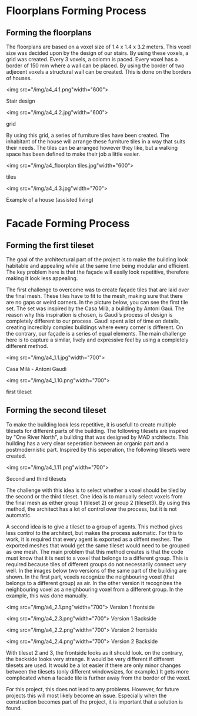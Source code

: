 <!-- # Forming process

| Title     | Forming (process): Form (product)                                                                                                                                                                                                                                                                                       |
| --------- | ----------------------------------------------------------------------------------------------------------------------------------------------------------------------------------------------------------------------------------------------------------------------------------------------------------------------- |
| Objective | Document the process and products and provide explanations to ensure reusability of materials.                                                                                                                                                                                                                          |
| Procedure | Finalize the plans and the forms of all functional units. Optionally, choose a way to alter the jaggedness of voxels in the final form by partially bringing in contrasting curvy shapes, for instance as a shell around the building, e.g. through smoothing, relaxation, iso-surfaces, or topological transformation. | -->

# Floorplans Forming Process

## Forming the floorplans

The floorplans are based on a voxel size of 1.4 x 1.4 x 3.2 meters. This voxel size was decided upon by the design of our stairs. By using these voxels, a grid was created. Every 3 voxels, a colomn is paced. Every voxel has a border of 150 mm where a wall can be placed. By using the border of two adjecent voxels a structural wall can be created. This is done on the borders of houses.

<img src="/img/a4_4.1.png"width="600">

Stair design

<img src="/img/a4_4.2.jpg"width="600">

grid

By using this grid, a series of furniture tiles have been created. The inhabitant of the house will arrange these furniture tiles in a way that suits their needs. The tiles can be arranged however they like, but a walking space has been defined to make their job a little easier.

<img src="/img/a4_floorplan tiles.jpg"width="600">

tiles

<img src="/img/a4_4.3.jpg"width="700">

Example of a house (assisted living)

# Facade Forming Process

## Forming the first tileset

The goal of the architectural part of the project is to make the building look habitable and appealing while at the same time being modular and efficient. The key problem here is that the façade will easily look repetitive, therefore making it look less appealing.

The first challenge to overcome was to create façade tiles that are laid over the final mesh. These tiles have to fit to the mesh, making sure that there are no gaps or weird corners. In the picture below, you can see the first tile set. The set was inspired by the Casa Milà, a building by Antoni Gauì. The reason why this inspiration is chosen, is Gaudì’s process of design is completely different to our process. Gaudì spent a lot of time on details, creating incredibly complex buildings where every corner is different. On the contrary, our façade is a series of equal elements. The main challenge here is to capture a similar, lively and expressive feel by using a completely different method.

<img src="/img/a4_1.1.jpg"width="700">

Casa Milà - Antoni Gaudì

<img src="/img/a4_1.10.png"width="700">

first tileset

## Forming the second tileset

To make the building look less repetitive, it is usefull to create multiple tilesets for different parts of the building. The following tilesets are inspired by "One River North", a building that was designed by MAD architects. This huilding has a very clear seperation between an organic part and a postmodernistic part. Inspired by this seperation, the following tilesets were created.

<img src="/img/a4_1.11.png"width="700">

Second and third tilesets

The challenge with this idea is to select whether a voxel should be tiled by the second or the third tileset. One idea is to manually select voxels from the final mesh as either group 1 (tileset 2) or group 2 (tileset3). By using this method, the architect has a lot of control over the process, but it is not automatic.

A second idea is to give a tileset to a group of agents. This method gives less control to the architect, but makes the process automatic. For this to work, it is required that every agent is exported as a diffent meshes. The exported meshes that would get the same tileset would need to be grouped as one mesh. The main problem that this method creates is that the code must know that it is next to a voxel that belongs to a different group. This is required because tiles of different groups do not necessarily connect very well. In the images below two versions of the same part of the building are shown. In the first part, voxels recognize the neighbouring voxel (that belongs to a different group) as air. In the other version it recognizes the neighbouring voxel as a neighbouring voxel from a different group. In the example, this was done manually.

<img src="/img/a4_2.1.png"width="700">
Version 1 frontside

<img src="/img/a4_2.3.png"width="700">
Version 1 Backside

<img src="/img/a4_2.2.png"width="700">
Version 2 frontside

<img src="/img/a4_2.4.png"width="700">
Version 2 Backside

With tileset 2 and 3, the frontside looks as it should look. on the contrary, the backside looks very strange. It would be very different if different tilesets are used. It would be a lot easier if there are only minor changes between the tilesets (only different windowsizes, for example.) It gets more complicated when a facade tile is further away from the border of the voxel.

For this project, this does not lead to any problems. However, for future projects this will most likely become an issue. Especially when the construction becomes part of the project, it is important that a solution is found.